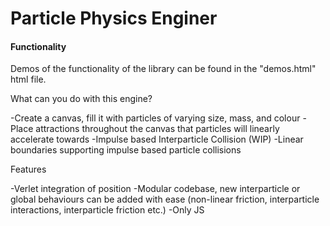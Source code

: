 # Particle Physics Enginer

#### Functionality
Demos of the functionality of the library can be found in the "demos.html" html file.

What can you do with this engine?

-Create a canvas, fill it with particles of varying size, mass, and colour
-Place attractions throughout the canvas that particles will linearly accelerate towards
-Impulse based Interparticle Collision (WIP)
-Linear boundaries supporting impulse based particle collisions

Features

-Verlet integration of position
-Modular codebase, new interparticle or global behaviours can be added with ease (non-linear friction, interparticle interactions, interparticle friction etc.)
-Only JS
